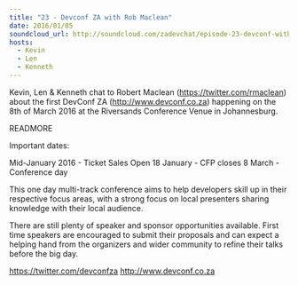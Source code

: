 ```yaml
---
title: "23 - Devconf ZA with Rob Maclean"
date: 2016/01/05
soundcloud_url: http://soundcloud.com/zadevchat/episode-23-devconf-with-rob-maclean
hosts:
  - Kevin
  - Len
  - Kenneth
---
```


Kevin, Len & Kenneth chat to Robert Maclean (https://twitter.com/rmaclean) about the first DevConf ZA (http://www.devconf.co.za) happening on the 8th of March 2016 at the Riversands Conference Venue in Johannesburg.

READMORE

Important dates:

Mid-January 2016 - Ticket Sales Open
18 January - CFP closes
8 March - Conference day

This one day multi-track conference aims to help developers skill up in their respective focus areas, with a strong focus on local presenters sharing knowledge with their local audience. 

There are still plenty of speaker and sponsor opportunities available. First time speakers are encouraged to submit their proposals and can expect a helping hand from the organizers and wider community to refine their talks before the big day.

https://twitter.com/devconfza
http://www.devconf.co.za
